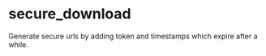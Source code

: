 secure_download
===============

Generate secure urls by adding token and timestamps which expire after a while.
